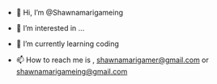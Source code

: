 - 👋 Hi, I’m @Shawnamarigameing
- 👀 I’m interested in ...
- 🌱 I’m currently learning coding

- 📫 How to reach me is , shawnamarigamer@gmail.com or shawnamarigameing@gmail.com

<!---
Shawnamarigameing/Shawnamarigameing is a ✨ special ✨ repository because its `README.md` (this file) appears on your GitHub profile.
You can click the Preview link to take a look at your changes.
--->
